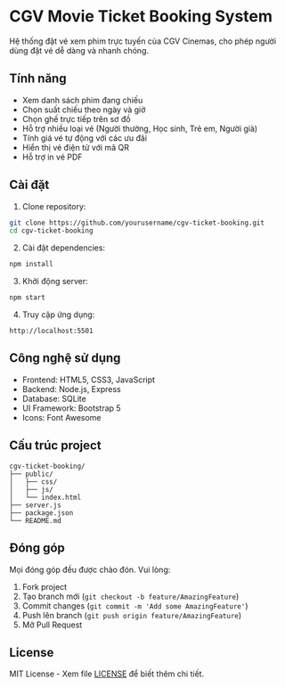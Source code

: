 # CGV Movie Ticket Booking System

Hệ thống đặt vé xem phim trực tuyến của CGV Cinemas, cho phép người dùng đặt vé dễ dàng và nhanh chóng.

## Tính năng

- Xem danh sách phim đang chiếu
- Chọn suất chiếu theo ngày và giờ
- Chọn ghế trực tiếp trên sơ đồ
- Hỗ trợ nhiều loại vé (Người thường, Học sinh, Trẻ em, Người già)
- Tính giá vé tự động với các ưu đãi
- Hiển thị vé điện tử với mã QR
- Hỗ trợ in vé PDF

## Cài đặt

1. Clone repository:
```bash
git clone https://github.com/yourusername/cgv-ticket-booking.git
cd cgv-ticket-booking
```

2. Cài đặt dependencies:
```bash
npm install
```

3. Khởi động server:
```bash
npm start
```

4. Truy cập ứng dụng:
```
http://localhost:5501
```

## Công nghệ sử dụng

- Frontend: HTML5, CSS3, JavaScript
- Backend: Node.js, Express
- Database: SQLite
- UI Framework: Bootstrap 5
- Icons: Font Awesome

## Cấu trúc project

```
cgv-ticket-booking/
├── public/
│   ├── css/
│   ├── js/
│   └── index.html
├── server.js
├── package.json
└── README.md
```

## Đóng góp

Mọi đóng góp đều được chào đón. Vui lòng:

1. Fork project
2. Tạo branch mới (`git checkout -b feature/AmazingFeature`)
3. Commit changes (`git commit -m 'Add some AmazingFeature'`)
4. Push lên branch (`git push origin feature/AmazingFeature`)
5. Mở Pull Request

## License

MIT License - Xem file [LICENSE](LICENSE) để biết thêm chi tiết. 